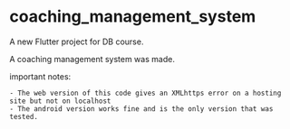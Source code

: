 # coaching_management_system

A new Flutter project for DB course.

A coaching management system was made.

important notes:

    - The web version of this code gives an XMLhttps error on a hosting site but not on localhost
    - The android version works fine and is the only version that was tested.